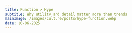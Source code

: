 ```yaml
---
title: Function > Hype
subtitle: Why utility and detail matter more than trends
mainImage: /images/culture/posts/hype-function.webp
date: 10-06-2025
---
```


